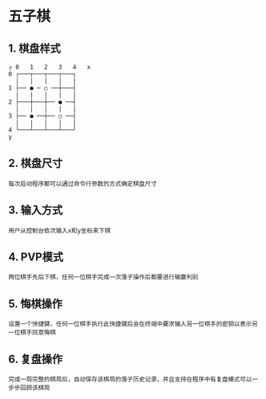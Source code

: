 # 五子棋

## 1. 棋盘样式

    ┌ 0   1   2   3   4   x
    0 ┌───┬───┬───┬───┐
      |   |   |   |   |
    1 ├── ● ─ ○ ──┼───┤
      |   |   |   |   |
    2 ├───┼───┼── ● ──┤
      |   |   |   |   |
    3 ├── ● ──┼── ○ ──┤
      |   |   |   |   |
    4 └───┴───┴───┴───┘
    y

## 2. 棋盘尺寸

    每次启动程序都可以通过命令行参数的方式确定棋盘尺寸

## 3. 输入方式

    用户从控制台依次输入x和y坐标来下棋

## 4. PVP模式

    两位棋手先后下棋，任何一位棋手完成一次落子操作后都要进行输赢判别

## 5. 悔棋操作

    设置一个快捷键，任何一位棋手执行此快捷键后会在终端中要求输入另一位棋手的密钥以表示另一位棋手同意悔棋

## 6. 复盘操作

    完成一局完整的棋局后，自动保存该棋局的落子历史记录，并且支持在程序中有复盘模式可以一步步回顾该棋局
    